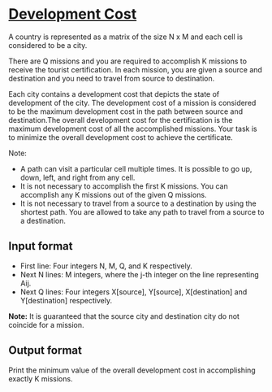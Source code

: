 # [Development Cost][link]

A country is represented as a matrix of the size N x M and each cell is considered to be a city.

There are Q missions and you are required to accomplish K missions to receive the tourist certification. In each mission, you are given a source and destination and you need to travel from source to destination.

Each city contains a development cost that depicts the state of development of the city. The development cost of a mission is considered to be the maximum development cost in the path between source and destination.The overall development cost for the certification is the maximum development cost of all the accomplished missions. Your task is to minimize the overall development cost to achieve the certificate.

Note:

- A path can visit a particular cell multiple times. It is possible to go up, down, left, and right from any cell.
- It is not necessary to accomplish the first K missions. You can accomplish any K missions out of the given Q missions.
- It is not necessary to travel from a source to a destination by using the shortest path. You are allowed to take any path to travel from a source to a destination.

## Input format

- First line: Four integers N, M, Q, and K respectively.
- Next N lines: M integers, where the j-th integer on the line representing Aij.
- Next Q lines: Four integers X[source], Y[source], X[destination] and Y[destination] respectively.

**Note:** It is guaranteed that the source city and destination city do not coincide for a mission.

## Output format

Print the minimum value of the overall development cost in accomplishing exactly K missions.

[link]: https://www.hackerearth.com/practice/algorithms/searching/binary-search/practice-problems/algorithm/dangerous-path-467b0dc7/
